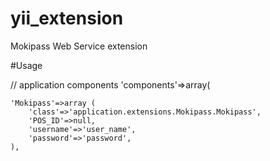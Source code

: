 # yii_extension
Mokipass Web Service extension




#Usage

// application components
	'components'=>array(
    
    'Mokipass'=>array (
        'class'=>'application.extensions.Mokipass.Mokipass',
        'POS_ID'=>null,
        'username'=>'user_name',
        'password'=>'password',
    ), 


